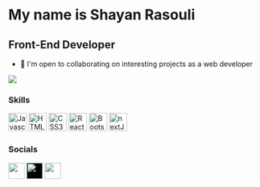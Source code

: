 My name is Shayan Rasouli
===============================

Front-End Developer
-----------------------------

*   🤝  I'm open to collaborating on interesting projects as a web  developer

<a href="https://www.github.com/shayanrasoooli" target="_blank" rel="noreferrer"><img
                  src="https://img.shields.io/github/followers/shayanrasoooli?logo=github&style=for-the-badge&color=0891b2&labelColor=1c1917" /></a>

                  
### Skills
<p align="left">
<a href="https://developer.mozilla.org/en-US/docs/Web/JavaScript" target="_blank" rel="noreferrer"><img src="https://raw.githubusercontent.com/danielcranney/readme-generator/main/public/icons/skills/javascript-colored.svg" width="36" height="36" alt="Javascript" /></a>
  <a href="https://developer.mozilla.org/en-US/docs/Glossary/HTML5" target="_blank" rel="noreferrer"><img src="https://raw.githubusercontent.com/danielcranney/readme-generator/main/public/icons/skills/html5-colored.svg" width="36" height="36" alt="HTML5" /></a>
    <a href="https://developer.mozilla.org/en-US/docs/Web/CSS" target="_blank" rel="noreferrer"><img src="https://raw.githubusercontent.com/danielcranney/readme-generator/main/public/icons/skills/css3-colored.svg" width="36" height="36" alt="CSS3" /></a>
      <a href="https://react.dev/" target="_blank" rel="noreferrer"><img src="https://upload.wikimedia.org/wikipedia/commons/thumb/a/a7/React-icon.svg/512px-React-icon.svg.png" width="36" height="36" alt="React" /></a>
          <a href="https://getbootstrap.com/" target="_blank" rel="noreferrer"><img src="https://raw.githubusercontent.com/danielcranney/readme-generator/main/public/icons/skills/bootstrap-colored.svg" width="36" height="36" alt="Bootstrap" /></a>
          <a href="https://nextjs.org/" target="_blank" rel="noreferrer"><img src="https://encrypted-tbn0.gstatic.com/images?q=tbn:ANd9GcRarwE6dr577yynU-l9ikjZYHSLxKd12ypjLnWdmJ2M598IKzOMvYfyljuo6vCc6FwmQR4&usqp=CAU" width="36" height="36" alt="nextJs" /></a>
</p>
                    
### Socials
                  
<p align="left">
    <a href="https://www.instagram.com/shayanrasooli_ir" target="_blank" rel="noreferrer"><img src="https://raw.githubusercontent.com/danielcranney/readme-generator/main/public/icons/socials/instagram.svg" width="32" height="32" /></a>
<a href="https://www.github.com/shayanrasoooli" target="_blank" rel="noreferrer"><img src="https://raw.githubusercontent.com/danielcranney/readme-generator/main/public/icons/socials/github-dark.svg" style="background: black" width="32" height="32"  /></a>
  <a href="https://www.linkedin.com/in/" target="_blank" rel="noreferrer"><img src="https://raw.githubusercontent.com/danielcranney/readme-generator/main/public/icons/socials/linkedin.svg" width="32" height="32" /></a>



